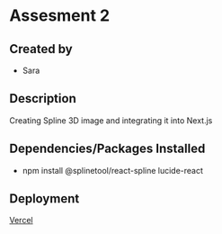 # Assesment 2

## Created by
- Sara

## Description
Creating Spline 3D image and integrating it into Next.js

## Dependencies/Packages Installed
- npm install @splinetool/react-spline lucide-react

## Deployment
[Vercel](https://landing-page-green-omega-18.vercel.app/)